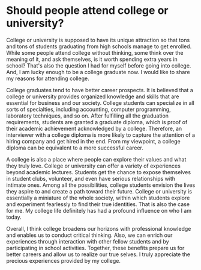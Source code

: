# Should people attend college or university?

College or university is supposed to have its unique attraction so that tons and tons of students graduating from high schools manage to get enrolled. While some people attend college without thinking, some think over the meaning of it, and ask themselves, is it worth spending extra years in school? That's also the question I had for myself before going into college. And, I am lucky enough to be a college graduate now. I would like to share my reasons for attending college.

College graduates tend to have better career prospects. It is believed that a college or university provides organized knowledge and skills that are essential for business and our society. College students can specialize in all sorts of specialties, including accounting, computer programming, laboratory techniques, and so on. After fulfilling all the graduation requirements, students are granted a graduate diploma, which is proof of their academic achievement acknowledged by a college. Therefore, an interviewer with a college diploma is more likely to capture the attention of a hiring company and get hired in the end. From my viewpoint, a college diploma can be equivalent to a more successful career.

A college is also a place where people can explore their values and what they truly love. College or university can offer a variety of experiences beyond academic lectures. Students get the chance to expose themselves in student clubs, volunteer, and even have serious relationships with intimate ones. Among all the possibilities, college students envision the lives they aspire to and create a path toward their future. College or university is essentially a miniature of the whole society, within which students explore and experiment fearlessly to find their true identities. That is also the case for me. My college life definitely has had a profound influence on who I am today.

Overall, I think college broadens our horizons with professional knowledge and enables us to conduct critical thinking. Also, we can enrich our experiences through interaction with other fellow students and by participating in school activities. Together, these benefits prepare us for better careers and allow us to realize our true selves. I truly appreciate the precious experiences provided by my college. 
